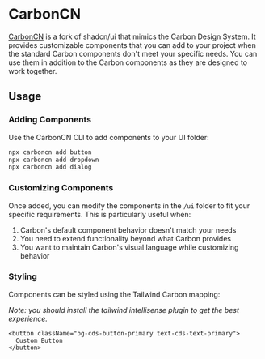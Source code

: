# CarbonCN

[CarbonCN](https://carboncn.dev) is a fork of shadcn/ui that mimics the Carbon Design System. It provides customizable components that you can add to your project when the standard Carbon components don't meet your specific needs. You can use them in addition to the Carbon components as they are designed to work together.

## Usage

### Adding Components

Use the CarbonCN CLI to add components to your UI folder:

```bash
npx carboncn add button
npx carboncn add dropdown
npx carboncn add dialog
```

### Customizing Components

Once added, you can modify the components in the `/ui` folder to fit your specific requirements. This is particularly useful when:

1. Carbon's default component behavior doesn't match your needs
2. You need to extend functionality beyond what Carbon provides
3. You want to maintain Carbon's visual language while customizing behavior

### Styling

Components can be styled using the Tailwind Carbon mapping:

_Note: you should install the tailwind intellisense plugin to get the best experience._

```tsx
<button className="bg-cds-button-primary text-cds-text-primary">
  Custom Button
</button>
```
